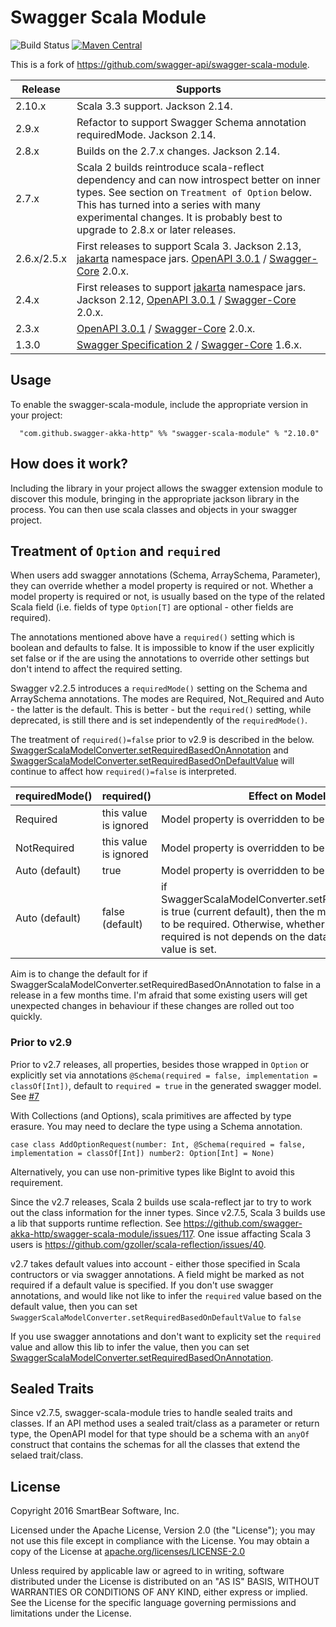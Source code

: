 # Swagger Scala Module

![Build Status](https://github.com/swagger-akka-http/swagger-scala-module/actions/workflows/ci.yml/badge.svg)
[![Maven Central](https://maven-badges.herokuapp.com/maven-central/com.github.swagger-akka-http/swagger-scala-module_2.13/badge.svg?style=plastic)](https://maven-badges.herokuapp.com/maven-central/com.github.swagger-akka-http/swagger-scala-module_2.13)

This is a fork of https://github.com/swagger-api/swagger-scala-module.

| Release | Supports |
| ------- | -------- |
| 2.10.x | Scala 3.3 support. Jackson 2.14. |
| 2.9.x | Refactor to support Swagger Schema annotation requiredMode. Jackson 2.14. |
| 2.8.x | Builds on the 2.7.x changes. Jackson 2.14. |
| 2.7.x | Scala 2 builds reintroduce scala-reflect dependency and can now introspect better on inner types. See section on `Treatment of Option` below. This has turned into a series with many experimental changes. It is probably best to upgrade to 2.8.x or later releases. |
| 2.6.x/2.5.x | First releases to support Scala 3. Jackson 2.13, [jakarta](https://github.com/swagger-api/swagger-core/wiki/Swagger-2.X---Getting-started) namespace jars. [OpenAPI 3.0.1](https://github.com/OAI/OpenAPI-Specification) / [Swagger-Core](https://github.com/swagger-api/swagger-core) 2.0.x. |
| 2.4.x | First releases to support [jakarta](https://github.com/swagger-api/swagger-core/wiki/Swagger-2.X---Getting-started) namespace jars. Jackson 2.12, [OpenAPI 3.0.1](https://github.com/OAI/OpenAPI-Specification) / [Swagger-Core](https://github.com/swagger-api/swagger-core) 2.0.x. |
| 2.3.x | [OpenAPI 3.0.1](https://github.com/OAI/OpenAPI-Specification) / [Swagger-Core](https://github.com/swagger-api/swagger-core) 2.0.x. |
| 1.3.0 | [Swagger Specification 2](https://swagger.io/specification/v2/) / [Swagger-Core](https://github.com/swagger-api/swagger-core) 1.6.x. |

## Usage
To enable the swagger-scala-module, include the appropriate version in your project:

```
  "com.github.swagger-akka-http" %% "swagger-scala-module" % "2.10.0"
```

## How does it work?
Including the library in your project allows the swagger extension module to discover this module, bringing in the appropriate jackson library in the process.  You can then use scala classes and objects in your swagger project.

## Treatment of `Option` and `required`

When users add swagger annotations (Schema, ArraySchema, Parameter), they can override whether a model property is required or not. Whether a model property is required or not, is usually based on the type of the related Scala field (i.e. fields of type `Option[T]` are optional - other fields are required).

The annotations mentioned above have a `required()` setting which is boolean and defaults to false. It is impossible to know if the user explicitly set false or if the are using the annotations to override other settings but don't intend to affect the required setting.

Swagger v2.2.5 introduces a `requiredMode()` setting on the Schema and ArraySchema annotations. The modes are Required, Not_Required and Auto - the latter is the default. This is better - but the `required()` setting, while deprecated, is still there and is set independently of the `requiredMode()`.

The treatment of `required()=false` prior to v2.9 is described in the below. [SwaggerScalaModelConverter.setRequiredBasedOnAnnotation](https://github.com/swagger-akka-http/swagger-scala-module/blob/bf97024492d07d7a293f72e4f113e9f378465bc2/src/main/scala/com/github/swagger/scala/converter/SwaggerScalaModelConverter.scala#L44) and [SwaggerScalaModelConverter.setRequiredBasedOnDefaultValue](https://github.com/swagger-akka-http/swagger-scala-module/blob/bf97024492d07d7a293f72e4f113e9f378465bc2/src/main/scala/com/github/swagger/scala/converter/SwaggerScalaModelConverter.scala#L58) will continue to affect how `required()=false` is interpreted.

| requiredMode() | required() | Effect on Model Property |
| ------------ | ------------ | ------------ |
| Required | this value is ignored | Model property is overridden to be required. |
| NotRequired | this value is ignored | Model property is overridden to be not required. |
| Auto (default) | true | Model property is overridden to be required. |
| Auto (default) | false (default) | if SwaggerScalaModelConverter.setRequiredBasedOnAnnotation is true (current default), then the model property is overridden to be required. Otherwise, whether the model property is required is not depends on the data type and whether a default value is set. |

Aim is to change the default for if SwaggerScalaModelConverter.setRequiredBasedOnAnnotation to false in a release in a few months time. I'm afraid that some existing users will get unexpected changes in behaviour if these changes are rolled out too quickly.

### Prior to v2.9

Prior to v2.7 releases, all properties, besides those wrapped in `Option` or explicitly set via annotations `@Schema(required = false, implementation = classOf[Int])`, default to `required = true`  in the generated swagger model. See [#7](https://github.com/swagger-api/swagger-scala-module/issues/7)

With Collections (and Options), scala primitives are affected by type erasure. You may need to declare the type using a Schema annotation.
```
case class AddOptionRequest(number: Int, @Schema(required = false, implementation = classOf[Int]) number2: Option[Int] = None)
```

Alternatively, you can use non-primitive types like BigInt to avoid this requirement.

Since the v2.7 releases, Scala 2 builds use scala-reflect jar to try to work out the class information for the inner types. Since v2.7.5, Scala 3 builds use a lib that supports runtime reflection. See https://github.com/swagger-akka-http/swagger-scala-module/issues/117. One issue affacting Scala 3 users is https://github.com/gzoller/scala-reflection/issues/40.

v2.7 takes default values into account - either those specified in Scala contructors or via swagger annotations. A field might be marked as not required if a default value is specified.
If you don't use swagger annotations, and would like not like to infer the `required` value based on the default value, then you can set `SwaggerScalaModelConverter.setRequiredBasedOnDefaultValue` to `false`

If you use swagger annotations and don't want to explicity set the `required` value and allow this lib to infer the value, then you can set [SwaggerScalaModelConverter.setRequiredBasedOnAnnotation](https://github.com/swagger-akka-http/swagger-scala-module/blob/bf97024492d07d7a293f72e4f113e9f378465bc2/src/main/scala/com/github/swagger/scala/converter/SwaggerScalaModelConverter.scala#L44).

## Sealed Traits

Since v2.7.5, swagger-scala-module tries to handle sealed traits and classes. If an API method uses a sealed trait/class as a parameter or return type, the OpenAPI model for that type should be a schema with an `anyOf` construct that contains the schemas for all the classes that extend the selaed trait/class. 

## License

Copyright 2016 SmartBear Software, Inc.

Licensed under the Apache License, Version 2.0 (the "License");
you may not use this file except in compliance with the License.
You may obtain a copy of the License at [apache.org/licenses/LICENSE-2.0](http://www.apache.org/licenses/LICENSE-2.0)

Unless required by applicable law or agreed to in writing, software
distributed under the License is distributed on an "AS IS" BASIS,
WITHOUT WARRANTIES OR CONDITIONS OF ANY KIND, either express or implied.
See the License for the specific language governing permissions and
limitations under the License.
